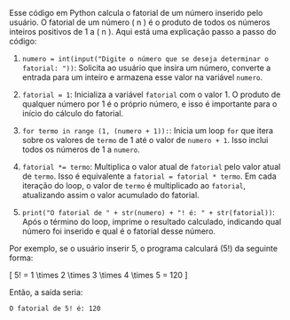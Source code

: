 Esse código em Python calcula o fatorial de um número inserido pelo usuário. O fatorial de um número \( n \) é o produto de todos os números inteiros positivos de 1 a \( n \). Aqui está uma explicação passo a passo do código:

1. `numero = int(input("Digite o número que se deseja determinar o fatorial: "))`: Solicita ao usuário que insira um número, converte a entrada para um inteiro e armazena esse valor na variável `numero`.

2. `fatorial = 1`: Inicializa a variável `fatorial` com o valor 1. O produto de qualquer número por 1 é o próprio número, e isso é importante para o início do cálculo do fatorial.

3. `for termo in range (1, (numero + 1)):`: Inicia um loop `for` que itera sobre os valores de `termo` de 1 até o valor de `numero + 1`. Isso inclui todos os números de 1 a `numero`.

4. `fatorial *= termo`: Multiplica o valor atual de `fatorial` pelo valor atual de `termo`. Isso é equivalente a `fatorial = fatorial * termo`. Em cada iteração do loop, o valor de `termo` é multiplicado ao `fatorial`, atualizando assim o valor acumulado do fatorial.

5. `print("O fatorial de " + str(numero) + "! é: " + str(fatorial))`: Após o término do loop, imprime o resultado calculado, indicando qual número foi inserido e qual é o fatorial desse número.

Por exemplo, se o usuário inserir 5, o programa calculará \(5!\) da seguinte forma:

\[ 5! = 1 \times 2 \times 3 \times 4 \times 5 = 120 \]

Então, a saída seria:

```
O fatorial de 5! é: 120
```